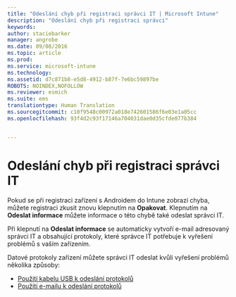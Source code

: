 ```yaml
---
title: "Odeslání chyb při registraci správci IT | Microsoft Intune"
description: "Odeslání chyb při registraci správci"
keywords: 
author: staciebarker
manager: angrobe
ms.date: 09/08/2016
ms.topic: article
ms.prod: 
ms.service: microsoft-intune
ms.technology: 
ms.assetid: d7c871b8-e5d8-4912-b87f-7e6bc59897be
ROBOTS: NOINDEX,NOFOLLOW
ms.reviewer: esmich
ms.suite: ems
translationtype: Human Translation
ms.sourcegitcommit: c10f9548c00972a018e742601586f6e03e1a05cc
ms.openlocfilehash: 93f4d2c93f17146a704031dae0d35cfde077b384


---
```



# Odeslání chyb při registraci správci IT

Pokud se při registraci zařízení s Androidem do Intune zobrazí chyba, můžete registraci zkusit znovu klepnutím na **Opakovat**. Klepnutím na **Odeslat informace** můžete informace o této chybě také odeslat správci IT.

Při klepnutí na **Odeslat informace** se automaticky vytvoří e-mail adresovaný správci IT a obsahující protokoly, které správce IT potřebuje k vyřešení problémů s vaším zařízením.

Datové protokoly zařízení můžete správci IT odeslat kvůli vyřešení problémů několika způsoby:

- [Použití kabelu USB k odeslání protokolů](send-diagnostic-data-logs-to-your-it-administrator-using-a-usb-cable-android.md)
- [Použití e-mailu k odeslání protokolů](send-diagnostic-data-logs-to-your-it-administrator-using-email-android.md)



<!--HONumber=Oct16_HO2-->


